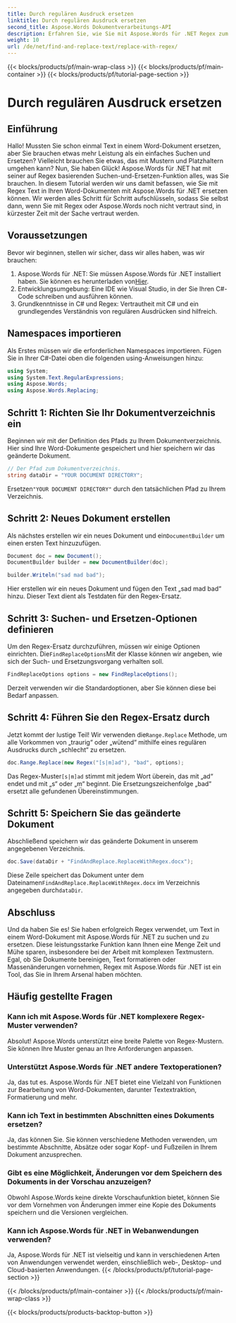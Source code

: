 ```yaml
---
title: Durch regulären Ausdruck ersetzen
linktitle: Durch regulären Ausdruck ersetzen
second_title: Aspose.Words Dokumentverarbeitungs-API
description: Erfahren Sie, wie Sie mit Aspose.Words für .NET Regex zum Suchen und Ersetzen in Word-Dokumenten verwenden. Folgen Sie unserer detaillierten Schritt-für-Schritt-Anleitung zur perfekten Textbearbeitung.
weight: 10
url: /de/net/find-and-replace-text/replace-with-regex/
---
```


{{< blocks/products/pf/main-wrap-class >}}
{{< blocks/products/pf/main-container >}}
{{< blocks/products/pf/tutorial-page-section >}}

# Durch regulären Ausdruck ersetzen

## Einführung

Hallo! Mussten Sie schon einmal Text in einem Word-Dokument ersetzen, aber Sie brauchen etwas mehr Leistung als ein einfaches Suchen und Ersetzen? Vielleicht brauchen Sie etwas, das mit Mustern und Platzhaltern umgehen kann? Nun, Sie haben Glück! Aspose.Words für .NET hat mit seiner auf Regex basierenden Suchen-und-Ersetzen-Funktion alles, was Sie brauchen. In diesem Tutorial werden wir uns damit befassen, wie Sie mit Regex Text in Ihren Word-Dokumenten mit Aspose.Words für .NET ersetzen können. Wir werden alles Schritt für Schritt aufschlüsseln, sodass Sie selbst dann, wenn Sie mit Regex oder Aspose.Words noch nicht vertraut sind, in kürzester Zeit mit der Sache vertraut werden.

## Voraussetzungen

Bevor wir beginnen, stellen wir sicher, dass wir alles haben, was wir brauchen:
1. Aspose.Words für .NET: Sie müssen Aspose.Words für .NET installiert haben. Sie können es herunterladen von[Hier](https://releases.aspose.com/words/net/).
2. Entwicklungsumgebung: Eine IDE wie Visual Studio, in der Sie Ihren C#-Code schreiben und ausführen können.
3. Grundkenntnisse in C# und Regex: Vertrautheit mit C# und ein grundlegendes Verständnis von regulären Ausdrücken sind hilfreich.

## Namespaces importieren

Als Erstes müssen wir die erforderlichen Namespaces importieren. Fügen Sie in Ihrer C#-Datei oben die folgenden using-Anweisungen hinzu:

```csharp
using System;
using System.Text.RegularExpressions;
using Aspose.Words;
using Aspose.Words.Replacing;
```

## Schritt 1: Richten Sie Ihr Dokumentverzeichnis ein

Beginnen wir mit der Definition des Pfads zu Ihrem Dokumentverzeichnis. Hier sind Ihre Word-Dokumente gespeichert und hier speichern wir das geänderte Dokument.

```csharp
// Der Pfad zum Dokumentverzeichnis.
string dataDir = "YOUR DOCUMENT DIRECTORY";
```

 Ersetzen`"YOUR DOCUMENT DIRECTORY"` durch den tatsächlichen Pfad zu Ihrem Verzeichnis.

## Schritt 2: Neues Dokument erstellen

 Als nächstes erstellen wir ein neues Dokument und ein`DocumentBuilder` um einen ersten Text hinzuzufügen.

```csharp
Document doc = new Document();
DocumentBuilder builder = new DocumentBuilder(doc);

builder.Writeln("sad mad bad");
```

Hier erstellen wir ein neues Dokument und fügen den Text „sad mad bad“ hinzu. Dieser Text dient als Testdaten für den Regex-Ersatz.

## Schritt 3: Suchen- und Ersetzen-Optionen definieren

 Um den Regex-Ersatz durchzuführen, müssen wir einige Optionen einrichten. Die`FindReplaceOptions`Mit der Klasse können wir angeben, wie sich der Such- und Ersetzungsvorgang verhalten soll.

```csharp
FindReplaceOptions options = new FindReplaceOptions();
```

Derzeit verwenden wir die Standardoptionen, aber Sie können diese bei Bedarf anpassen.

## Schritt 4: Führen Sie den Regex-Ersatz durch

 Jetzt kommt der lustige Teil! Wir verwenden die`Range.Replace` Methode, um alle Vorkommen von „traurig“ oder „wütend“ mithilfe eines regulären Ausdrucks durch „schlecht“ zu ersetzen.

```csharp
doc.Range.Replace(new Regex("[s|m]ad"), "bad", options);
```

 Das Regex-Muster`[s|m]ad` stimmt mit jedem Wort überein, das mit „ad“ endet und mit „s“ oder „m“ beginnt. Die Ersetzungszeichenfolge „bad“ ersetzt alle gefundenen Übereinstimmungen.

## Schritt 5: Speichern Sie das geänderte Dokument

Abschließend speichern wir das geänderte Dokument in unserem angegebenen Verzeichnis.

```csharp
doc.Save(dataDir + "FindAndReplace.ReplaceWithRegex.docx");
```

 Diese Zeile speichert das Dokument unter dem Dateinamen`FindAndReplace.ReplaceWithRegex.docx` im Verzeichnis angegeben durch`dataDir`.

## Abschluss

Und da haben Sie es! Sie haben erfolgreich Regex verwendet, um Text in einem Word-Dokument mit Aspose.Words für .NET zu suchen und zu ersetzen. Diese leistungsstarke Funktion kann Ihnen eine Menge Zeit und Mühe sparen, insbesondere bei der Arbeit mit komplexen Textmustern. Egal, ob Sie Dokumente bereinigen, Text formatieren oder Massenänderungen vornehmen, Regex mit Aspose.Words für .NET ist ein Tool, das Sie in Ihrem Arsenal haben möchten.

## Häufig gestellte Fragen

### Kann ich mit Aspose.Words für .NET komplexere Regex-Muster verwenden?  
Absolut! Aspose.Words unterstützt eine breite Palette von Regex-Mustern. Sie können Ihre Muster genau an Ihre Anforderungen anpassen.

### Unterstützt Aspose.Words für .NET andere Textoperationen?  
Ja, das tut es. Aspose.Words für .NET bietet eine Vielzahl von Funktionen zur Bearbeitung von Word-Dokumenten, darunter Textextraktion, Formatierung und mehr.

### Kann ich Text in bestimmten Abschnitten eines Dokuments ersetzen?  
Ja, das können Sie. Sie können verschiedene Methoden verwenden, um bestimmte Abschnitte, Absätze oder sogar Kopf- und Fußzeilen in Ihrem Dokument anzusprechen.

### Gibt es eine Möglichkeit, Änderungen vor dem Speichern des Dokuments in der Vorschau anzuzeigen?  
Obwohl Aspose.Words keine direkte Vorschaufunktion bietet, können Sie vor dem Vornehmen von Änderungen immer eine Kopie des Dokuments speichern und die Versionen vergleichen.

### Kann ich Aspose.Words für .NET in Webanwendungen verwenden?  
Ja, Aspose.Words für .NET ist vielseitig und kann in verschiedenen Arten von Anwendungen verwendet werden, einschließlich web-, Desktop- und Cloud-basierten Anwendungen.
{{< /blocks/products/pf/tutorial-page-section >}}

{{< /blocks/products/pf/main-container >}}
{{< /blocks/products/pf/main-wrap-class >}}

{{< blocks/products/products-backtop-button >}}
